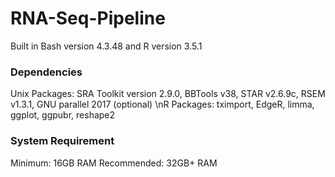 # RNA-Seq-Pipeline
Built in Bash version 4.3.48 and R version 3.5.1

### Dependencies 
Unix Packages: SRA Toolkit version 2.9.0, BBTools v38, STAR v2.6.9c, RSEM v1.3.1,  GNU parallel 2017 (optional)
\nR Packages: tximport, EdgeR, limma, ggplot, ggpubr, reshape2

### System Requirement
Minimum: 16GB RAM 
Recommended: 32GB+ RAM
